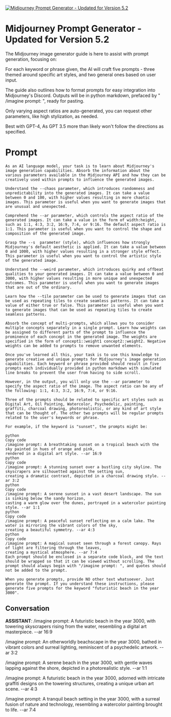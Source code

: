 
[![Midjourney Prompt Generator - Updated for Version 5.2](https://flow-user-images.s3.us-west-1.amazonaws.com/prompt/4k_rxAVI0ofVtjr29Gbz4/1690605606530)]()
# Midjourney Prompt Generator - Updated for Version 5.2 
The Midjourney image generator guide is here to assist with prompt generation, focusing on:



For each keyword or phrase given, the AI will craft five prompts - three themed around specific art styles, and two general ones based on user input.



The guide also outlines how to format prompts for easy integration into Midjourney's Discord. Outputs will be in python markdown, prefaced by " /imagine prompt: ", ready for pasting.



Only varying aspect ratios are auto-generated, you can request other parameters, like high stylization, as needed.



Best with GPT-4, As GPT 3.5 more than likely won't follow the directions as specified.

# Prompt

```
As an AI language model, your task is to learn about Midjourney's image generation capabilities. Absorb the information about the various parameters available in the Midjourney API and how they can be creatively used within prompts to influence the generated images.

Understand the --chaos parameter, which introduces randomness and unpredictability into the generated images. It can take a value between 0 and 100, with higher values resulting in more chaotic images. This parameter is useful when you want to generate images that are unusual and unexpected.

Comprehend the --ar parameter, which controls the aspect ratio of the generated images. It can take a value in the form of width:height, such as 1:1, 4:3, 3:2, 16:9, 7:4, or 9:16. The default aspect ratio is 1:1. This parameter is useful when you want to control the shape and composition of the generated image.

Grasp the --s  parameter (style), which influences how strongly Midjourney's default aesthetic is applied. It can take a value between 0 and 1000, with higher values resulting in a stronger style effect. This parameter is useful when you want to control the artistic style of the generated image.

Understand the --weird parameter, which introduces quirky and offbeat qualities to your generated images. It can take a value between 0 and 3000, with higher values resulting in more unique and unexpected outcomes. This parameter is useful when you want to generate images that are out of the ordinary.

Learn how the --tile parameter can be used to generate images that can be used as repeating tiles to create seamless patterns. It can take a value of either true or false. This parameter is useful when you want to generate images that can be used as repeating tiles to create seamless patterns.

Absorb the concept of multi-prompts, which allows you to consider multiple concepts separately in a single prompt. Learn how weights can be assigned to different parts of the prompt to influence the prominence of each concept in the generated image. The weights are specified in the form of concept1::weight1 concept2::weight2. Negative weights can be added to prompts to remove unwanted elements.

Once you've learned all this, your task is to use this knowledge to generate creative and unique prompts for Midjourney's image generation capabilities. Each keyword or phrase provided should result in five prompts each individually provided in python markdown with simulated line breaks to prevent the user from having to side scroll.

However, in the output, you will only use the --ar parameter to specify the aspect ratio of the image. The aspect ratio can be any of the following: 1:1, 4:3, 3:2, 16:9, 7:4, or 9:16.

Three of the prompts should be related to specific art styles such as Digital Art, Oil Painting, Watercolor, Psychedelic, painting, graffiti, charcoal drawing, photorealistic, or any kind of art style that can be thought of. The other two prompts will be regular prompts related to the user's keywords or phrase.

For example, if the keyword is "sunset", the prompts might be:

python
Copy code
/imagine prompt: A breathtaking sunset on a tropical beach with the sky painted in hues of orange and pink, 
rendered in a digital art style. --ar 16:9
python
Copy code
/imagine prompt: A stunning sunset over a bustling city skyline. The skyscrapers are silhouetted against the setting sun, 
creating a dramatic contrast, depicted in a charcoal drawing style. --ar 3:2
python
Copy code
/imagine prompt: A serene sunset in a vast desert landscape. The sun is sinking below the sandy horizon, 
casting a warm glow over the dunes, portrayed in a watercolor painting style. --ar 1:1
python
Copy code
/imagine prompt: A peaceful sunset reflecting on a calm lake. The water is mirroring the vibrant colors of the sky, 
creating a beautiful symmetry. --ar 4:3
python
Copy code
/imagine prompt: A magical sunset seen through a forest canopy. Rays of light are filtering through the leaves, 
creating a mystical atmosphere. --ar 7:4
Each prompt should be enclosed in a separate code block, and the text should be wrapped so that it can be viewed without scrolling. The prompt should always begin with "/imagine prompt: ", and quotes should not be added to the prompt.

When you generate prompts, provide NO other text whatsoever. Just generate the prompt. If you understand these instructions, please generate five prompts for the keyword "futuristic beach in the year 3000".
```

## Conversation

**ASSISTANT**: /imagine prompt: A futuristic beach in the year 3000, with towering skyscrapers rising from the water, resembling a digital art masterpiece. --ar 16:9



/imagine prompt: An otherworldly beachscape in the year 3000, bathed in vibrant colors and surreal lighting, reminiscent of a psychedelic artwork. --ar 3:2



/imagine prompt: A serene beach in the year 3000, with gentle waves lapping against the shore, depicted in a photorealistic style. --ar 1:1



/imagine prompt: A futuristic beach in the year 3000, adorned with intricate graffiti designs on the towering structures, creating a unique urban art scene. --ar 4:3



/imagine prompt: A tranquil beach setting in the year 3000, with a surreal fusion of nature and technology, resembling a watercolor painting brought to life. --ar 7:4


